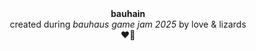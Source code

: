 <div align="center">
<b>bauhain</b><br/>
created during <i>bauhaus game jam 2025</i> by love & lizards<br/>
❤️🦎
</div>
